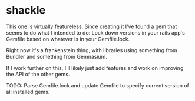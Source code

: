 shackle
=======
This one is virtually featureless.  Since creating it I've found a gem that seems to do what I intended to do:
Lock down versions in your rails app's Gemfile based on whatever is in your Gemfile.lock.

Right now it's a frankenstein thing, with libraries using something from Bundler and something from Gemnasium.

If I work further on this, I'll likely just add features and work on improving the API of the other gems.

TODO:
Parse Gemfile.lock and update Gemfile to specify current version of all installed gems.
